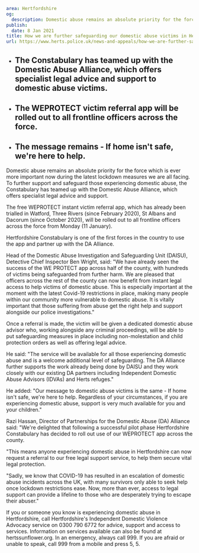 ```yaml
area: Hertfordshire
og:
  description: Domestic abuse remains an absolute priority for the force which is ever more important now during the latest lockdown measures we are all facing.
publish:
  date: 8 Jan 2021
title: How we are further safeguarding our domestic abuse victims in Hertfordshire
url: https://www.herts.police.uk/news-and-appeals/how-we-are-further-safeguarding-our-domestic-abuse-victims-in-hertfordshire-1066all
```

* ## The Constabulary has teamed up with the Domestic Abuse Alliance, which offers specialist legal advice and support to domestic abuse victims.

 * ## The WEPROTECT victim referral app will be rolled out to all frontline officers across the force.

 * ## The message remains - If home isn't safe, we're here to help.

Domestic abuse remains an absolute priority for the force which is ever more important now during the latest lockdown measures we are all facing. To further support and safeguard those experiencing domestic abuse, the Constabulary has teamed up with the Domestic Abuse Alliance, which offers specialist legal advice and support.

The free WEPROTECT instant victim referral app, which has already been trialled in Watford, Three Rivers (since February 2020), St Albans and Dacorum (since October 2020), will be rolled out to all frontline officers across the force from Monday (11 January).

Hertfordshire Constabulary is one of the first forces in the country to use the app and partner up with the DA Alliance.

Head of the Domestic Abuse Investigation and Safeguarding Unit (DAISU), Detective Chief Inspector Ben Wright, said: "We have already seen the success of the WE PROTECT app across half of the county, with hundreds of victims being safeguarded from further harm. We are pleased that officers across the rest of the county can now benefit from instant legal access to help victims of domestic abuse. This is especially important at the moment with the latest Covid-19 restrictions in place, making many people within our community more vulnerable to domestic abuse. It is vitally important that those suffering from abuse get the right help and support alongside our police investigations."

Once a referral is made, the victim will be given a dedicated domestic abuse advisor who, working alongside any criminal proceedings, will be able to put safeguarding measures in place including non-molestation and child protection orders as well as offering legal advice.

He said: "The service will be available for all those experiencing domestic abuse and is a welcome additional level of safeguarding. The DA Alliance further supports the work already being done by DAISU and they work closely with our existing DA partners including Independent Domestic Abuse Advisors (IDVAs) and Herts refuges."

He added: "Our message to domestic abuse victims is the same - If home isn't safe, we're here to help. Regardless of your circumstances, if you are experiencing domestic abuse, support is very much available for you and your children."

Razi Hassan, Director of Partnerships for the Domestic Abuse (DA) Alliance said: "We're delighted that following a successful pilot phase Hertfordshire Constabulary has decided to roll out use of our WEPROTECT app across the county.

"This means anyone experiencing domestic abuse in Hertfordshire can now request a referral to our free legal support service, to help them secure vital legal protection.

"Sadly, we know that COVID-19 has resulted in an escalation of domestic abuse incidents across the UK, with many survivors only able to seek help once lockdown restrictions ease. Now, more than ever, access to legal support can provide a lifeline to those who are desperately trying to escape their abuser."

If you or someone you know is experiencing domestic abuse in Hertfordshire, call Hertfordshire's Independent Domestic Violence Advocacy service on 0300 790 6772 for advice, support and access to services. Information on services available can also be found at hertssunflower.org. In an emergency, always call 999. If you are afraid or unable to speak, call 999 from a mobile and press 5, 5.

